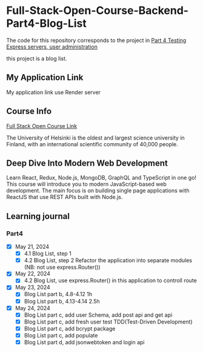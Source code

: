# Full-Stack-Open-Course-Backend-Part4-Blog-List

The code for this repository corresponds to the project in [Part 4 Testing Express servers, user administration](https://fullstackopen.com/en/part4)

this project is a blog list.

## My Application Link

My application link use Render server

## Course Info

[Full Stack Open Course Link](https://fullstackopen.com/en/)

The University of Helsinki is the oldest and largest science university in Finland, with an international scientific community of 40,000 people.

## Deep Dive Into Modern Web Development

Learn React, Redux, Node.js, MongoDB, GraphQL and TypeScript in one go! This course will introduce you to modern JavaScript-based web development. The main focus is on building single page applications with ReactJS that use REST APIs built with Node.js.

## Learning journal

### Part4

- [x] May 21, 2024
  - [x] 4.1 Blog List, step 1
  - [x] 4.2 Blog List, step 2 Refactor the application into separate modules (NB: not use express.Router())
- [x] May 22, 2024
  - [x] 4.2 Blog List,  use express.Router() in this application to controll route
- [x] May 23, 2024
  - [x] Blog List part b, 4.8-4.12 1h
  - [x] Blog List part b, 4.13-4.14 2.5h
- [x] May 24, 2024
  - [x] Blog List part c, add user Schema, add post api and get api
  - [x] Blog List part c, add fresh user test TDD(Test-Driven Development)
  - [x] Blog List part c, add bcrypt package
  - [x] Blog List part c, add populate
  - [x] Blog List part d, add jsonwebtoken and login api
